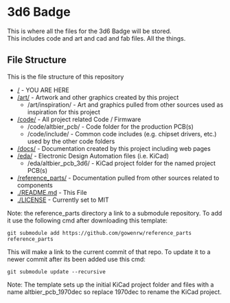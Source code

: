 # 3d6 Badge

This is where all the files for the 3d6 Badge will be stored.  
This includes code and art and cad and fab files.  All the things.

## File Structure

This is the file structure of this repository

* [/](/README.md) - YOU ARE HERE
* [/art/](./art/) - Artwork and other graphics created by this project
  * /art/inspiration/ - Art and graphics pulled from other sources used as inspiration for this project
* [/code/](./code/) - All project related Code / Firmware
  * /code/altbier_pcb/ - Code folder for the production PCB(s)
  * /code/include/ - Common code includes (e.g. chipset drivers, etc.) used by the other code folders
* [/docs/](./docs/) - Documentation created by this project including web pages
* [/eda/](./eda/) - Electronic Design Automation files (i.e. KiCad)
  * /eda/altbier_pcb_3d6/ - KiCad project folder for the named project PCB(s)
* [/reference_parts/](./reference_parts/) - Documentation pulled from other sources related to components
* [./README.md](/README.md) - This File
* [./LICENSE](/LICENSE) - Currently set to MIT

Note: the reference_parts directory a link to a submodule repository.
To add it use the following cmd after downloading this template:
```
git submodule add https://github.com/gowenrw/reference_parts reference_parts
```
This will make a link to the current commit of that repo.
To update it to a newer commit after its been added use this cmd:
```
git submodule update --recursive
```

Note: The template sets up the initial KiCad project folder and files with a name altbier_pcb_1970dec so replace 1970dec to rename the KiCad project.
